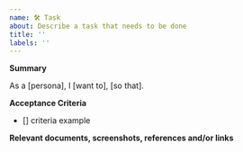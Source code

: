 ```yaml
---
name: 🛠️ Task
about: Describe a task that needs to be done
title: ''
labels: ''
---
```


**Summary**
<!--
Not all user stories need to be in this format but it helps to force the story writer to articulate those important three questions.
- Who are we building it for, who the user is? — As a <type of user>
- What are we building, what is the intention? — I want <some goal or objective >
- Why are we building it, what value it bring for the user.? — So that <benefit, value>
-->

As a [persona], I [want to], [so that].

**Acceptance Criteria**
<!--
You may choose one of the following formats to define the acceptance criteria:
- Verification List
- Given [some context]. When [some action is carried out]. Then [a particular set of observable consequences should be obtained]
-->

- [] criteria example  

**Relevant documents, screenshots, references and/or links**



<!-- Kindly include the appropriate labels -->